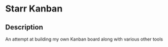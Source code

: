 # Starr Kanban

## Description
An attempt at building my own Kanban board along with various other tools
